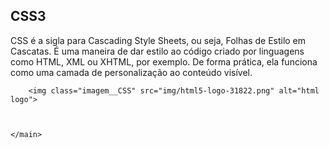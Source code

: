 <!DOCTYPE html>
<html lang="pt-br">
<head>
    <meta charset="UTF-8">
    <meta http-equiv="X-UA-Compatible" content="IE=edge">
    <meta name="viewport" content="width=device-width, initial-scale=1.0">
    <link rel="stylesheet" href="style.css">
    <link rel="icon" type="image/png" href="img/html5-logo-31822.png"/>
    <title>CSS3</title>
</head>
<body>
    <main class="conteudo__principal">
        <section class="conteudo__secundario">
            <h1>CSS3</h1>
             <p> CSS é a sigla para Cascading Style Sheets, ou seja, Folhas de Estilo em Cascatas. É uma maneira de dar estilo ao código criado por linguagens como HTML, XML ou XHTML, por exemplo. De forma prática, ela funciona como uma camada de personalização ao conteúdo visível.</p>
        </section>


        <img class="imagem__CSS" src="img/html5-logo-31822.png" alt="html logo">



    </main>
    
</body>
</html>
